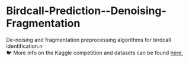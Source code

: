 # Birdcall-Prediction--Denoising-Fragmentation
De-noising and fragmentation preprocessing algorithms for birdcall identification.n<br/>
🐦 More info on the Kaggle competition and datasets can be found <a href="https://www.kaggle.com/c/birdsong-recognition">here.</a><br />
